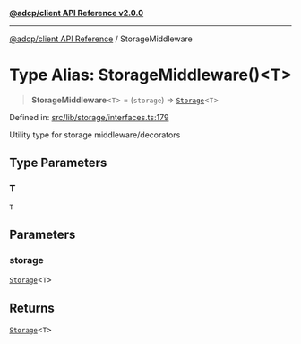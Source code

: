 [**@adcp/client API Reference v2.0.0**](../README.md)

***

[@adcp/client API Reference](../README.md) / StorageMiddleware

# Type Alias: StorageMiddleware()\<T\>

> **StorageMiddleware**\<`T`\> = (`storage`) => [`Storage`](../interfaces/Storage.md)\<`T`\>

Defined in: [src/lib/storage/interfaces.ts:179](https://github.com/adcontextprotocol/adcp-client/blob/add23254eadaef025ae9fbe49b40948f459b98ff/src/lib/storage/interfaces.ts#L179)

Utility type for storage middleware/decorators

## Type Parameters

### T

`T`

## Parameters

### storage

[`Storage`](../interfaces/Storage.md)\<`T`\>

## Returns

[`Storage`](../interfaces/Storage.md)\<`T`\>

